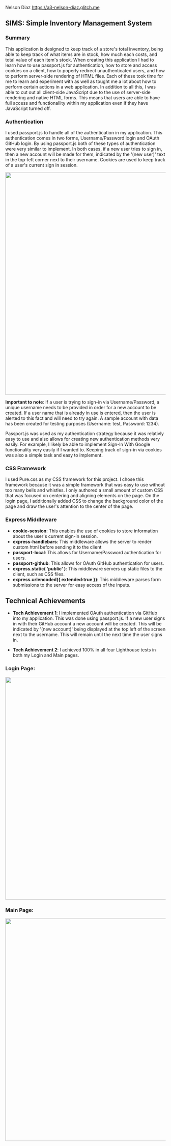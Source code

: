 Nelson Diaz
https://a3-nelson-diaz.glitch.me

## SIMS: Simple Inventory Management System

### Summary
This application is designed to keep track of a store's total inventory, being able to keep track of what items are in stock, how much each costs, and total value of each item's stock. When creating this application I had to learn how to use passport.js for authentication, how to store and access cookies on a client, how to poperly redirect unauthenticated users, and how to perform server-side rendering of HTML files. Each of these took time for me to learn and experiment with as well as tought me a lot about how to perform certain actions in a web application. In addition to all this, I was able to cut out all client-side JavaScript due to the use of server-side rendering and native HTML forms. This means that users are able to have full access and functionallity within my application even if they have JavaScript turned off.

### Authentication
I used passport.js to handle all of the authentication in my application. This authentication comes in two forms, Username/Password login and OAuth GitHub login. By using passport.js both of these types of authentication were very similar to implement. In both cases, if a new user tries to sign in, then a new account will be made for them, indicated by the '(new user)' text in the top-left corner next to their username. Cookies are used to keep track of a user's current sign in session.

<img src="https://github.com/nadiaz2/a3-persistence/blob/main/New_User.png?raw=true" width="700"/>

**Important to note**: If a user is trying to sign-in via Username/Password, a unique username needs to be provided in order for a new account to be created. If a user name that is already in use is entered, then the user is alerted to this fact and will need to try again. A sample account with data has been created for testing purposes (Username: test, Password: 1234).

Passport.js was used as my authentication strategy because it was relativly easy to use and also allows for creating new authentication methods very easily. For example, I likely be able to implement Sign-In With Google functionality very easily if I wanted to. Keeping track of sign-in via cookies was also a simple task and easy to implement.

### CSS Framework
I used Pure.css as my CSS framework for this project. I chose this framework because it was a simple framework that was easy to use without too many bells and whistles. I only authored a small amount of custom CSS that was focused on centering and aligning elements on the page. On the login page, I additionally added CSS to change the background color of the page and draw the user's attention to the center of the page.

### Express Middleware
- **cookie-session**: This enables the use of cookies to store information about the user's current sign-in session.
- **express-handlebars**: This middleware allows the server to render custom html before sending it to the client
- **passport-local**: This allows for Username/Password authentication for users.
- **passport-github**: This allows for OAuth GitHub authentication for users.
- **express.static( 'public' )**: This middleware servers up static files to the client, such as CSS files.
- **express.urlencoded({ extended:true })**: This middleware parses form submissions to the server for easy access of the inputs.


## Technical Achievements

- **Tech Achievement 1**: I implemented OAuth authentication via GitHub into my application. This was done using passport.js. If a new user signs in with their GitHub account a new account will be created. This will be indicated by '(new account)' being displayed at the top left of the screen next to the username. This will remain until the next time the user signs in.

- **Tech Achievement 2**: I achieved 100% in all four Lighthouse tests in both my Login and Main pages.

### Login Page:
<img src="https://github.com/nadiaz2/a3-persistence/blob/main/Login_Lighthouse.png?raw=true" width="700"/>

### Main Page:
<img src="https://github.com/nadiaz2/a3-persistence/blob/main/Main_Lighthouse.png?raw=true" width="700"/>
